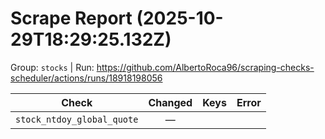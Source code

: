 # Scrape Report (2025-10-29T18:29:25.132Z)

Group: `stocks`  |  Run: https://github.com/AlbertoRoca96/scraping-checks-scheduler/actions/runs/18918198056

| Check | Changed | Keys | Error |
|---|:---:|:--|:--|
| `stock_ntdoy_global_quote` | — |  |  |
